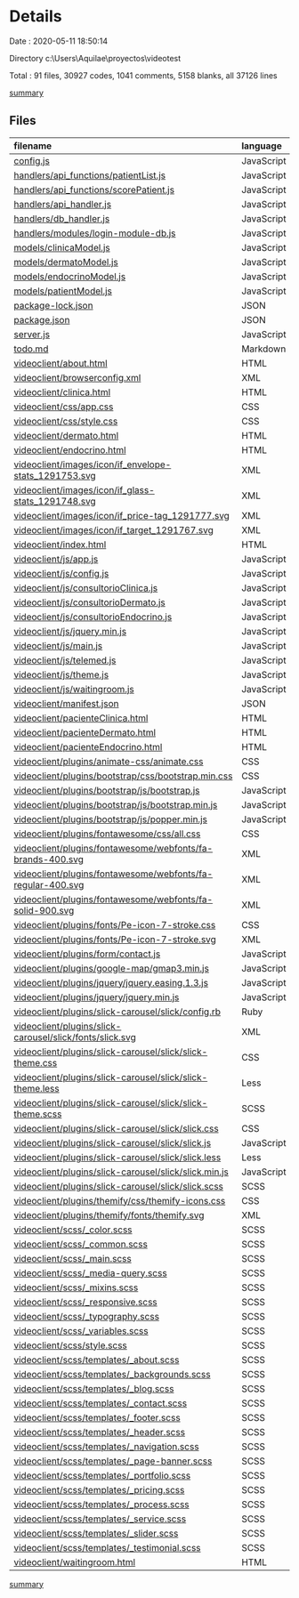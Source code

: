 # Details

Date : 2020-05-11 18:50:14

Directory c:\Users\Aquilae\proyectos\videotest

Total : 91 files,  30927 codes, 1041 comments, 5158 blanks, all 37126 lines

[summary](results.md)

## Files
| filename | language | code | comment | blank | total |
| :--- | :--- | ---: | ---: | ---: | ---: |
| [config.js](/config.js) | JavaScript | 5 | 0 | 3 | 8 |
| [handlers/api_functions/patientList.js](/handlers/api_functions/patientList.js) | JavaScript | 15 | 1 | 3 | 19 |
| [handlers/api_functions/scorePatient.js](/handlers/api_functions/scorePatient.js) | JavaScript | 75 | 13 | 24 | 112 |
| [handlers/api_handler.js](/handlers/api_handler.js) | JavaScript | 3 | 0 | 5 | 8 |
| [handlers/db_handler.js](/handlers/db_handler.js) | JavaScript | 215 | 6 | 48 | 269 |
| [handlers/modules/login-module-db.js](/handlers/modules/login-module-db.js) | JavaScript | 109 | 12 | 14 | 135 |
| [models/clinicaModel.js](/models/clinicaModel.js) | JavaScript | 7 | 1 | 3 | 11 |
| [models/dermatoModel.js](/models/dermatoModel.js) | JavaScript | 7 | 1 | 3 | 11 |
| [models/endocrinoModel.js](/models/endocrinoModel.js) | JavaScript | 7 | 1 | 3 | 11 |
| [models/patientModel.js](/models/patientModel.js) | JavaScript | 9 | 1 | 3 | 13 |
| [package-lock.json](/package-lock.json) | JSON | 1,422 | 0 | 1 | 1,423 |
| [package.json](/package.json) | JSON | 19 | 0 | 1 | 20 |
| [server.js](/server.js) | JavaScript | 229 | 14 | 68 | 311 |
| [todo.md](/todo.md) | Markdown | 15 | 0 | 7 | 22 |
| [videoclient/about.html](/videoclient/about.html) | HTML | 478 | 35 | 71 | 584 |
| [videoclient/browserconfig.xml](/videoclient/browserconfig.xml) | XML | 2 | 0 | 0 | 2 |
| [videoclient/clinica.html](/videoclient/clinica.html) | HTML | 41 | 3 | 8 | 52 |
| [videoclient/css/app.css](/videoclient/css/app.css) | CSS | 28 | 0 | 6 | 34 |
| [videoclient/css/style.css](/videoclient/css/style.css) | CSS | 1,774 | 142 | 277 | 2,193 |
| [videoclient/dermato.html](/videoclient/dermato.html) | HTML | 41 | 3 | 6 | 50 |
| [videoclient/endocrino.html](/videoclient/endocrino.html) | HTML | 41 | 3 | 9 | 53 |
| [videoclient/images/icon/if_envelope-stats_1291753.svg](/videoclient/images/icon/if_envelope-stats_1291753.svg) | XML | 1 | 0 | 0 | 1 |
| [videoclient/images/icon/if_glass-stats_1291748.svg](/videoclient/images/icon/if_glass-stats_1291748.svg) | XML | 1 | 0 | 0 | 1 |
| [videoclient/images/icon/if_price-tag_1291777.svg](/videoclient/images/icon/if_price-tag_1291777.svg) | XML | 1 | 0 | 0 | 1 |
| [videoclient/images/icon/if_target_1291767.svg](/videoclient/images/icon/if_target_1291767.svg) | XML | 1 | 0 | 0 | 1 |
| [videoclient/index.html](/videoclient/index.html) | HTML | 120 | 44 | 42 | 206 |
| [videoclient/js/app.js](/videoclient/js/app.js) | JavaScript | 60 | 6 | 11 | 77 |
| [videoclient/js/config.js](/videoclient/js/config.js) | JavaScript | 5 | 0 | 3 | 8 |
| [videoclient/js/consultorioClinica.js](/videoclient/js/consultorioClinica.js) | JavaScript | 186 | 9 | 33 | 228 |
| [videoclient/js/consultorioDermato.js](/videoclient/js/consultorioDermato.js) | JavaScript | 184 | 8 | 33 | 225 |
| [videoclient/js/consultorioEndocrino.js](/videoclient/js/consultorioEndocrino.js) | JavaScript | 187 | 8 | 30 | 225 |
| [videoclient/js/jquery.min.js](/videoclient/js/jquery.min.js) | JavaScript | 1 | 1 | 1 | 3 |
| [videoclient/js/main.js](/videoclient/js/main.js) | JavaScript | 115 | 6 | 37 | 158 |
| [videoclient/js/telemed.js](/videoclient/js/telemed.js) | JavaScript | 0 | 0 | 1 | 1 |
| [videoclient/js/theme.js](/videoclient/js/theme.js) | JavaScript | 47 | 10 | 24 | 81 |
| [videoclient/js/waitingroom.js](/videoclient/js/waitingroom.js) | JavaScript | 308 | 15 | 79 | 402 |
| [videoclient/manifest.json](/videoclient/manifest.json) | JSON | 41 | 0 | 0 | 41 |
| [videoclient/pacienteClinica.html](/videoclient/pacienteClinica.html) | HTML | 21 | 2 | 3 | 26 |
| [videoclient/pacienteDermato.html](/videoclient/pacienteDermato.html) | HTML | 18 | 0 | 4 | 22 |
| [videoclient/pacienteEndocrino.html](/videoclient/pacienteEndocrino.html) | HTML | 18 | 0 | 4 | 22 |
| [videoclient/plugins/animate-css/animate.css](/videoclient/plugins/animate-css/animate.css) | CSS | 3,055 | 11 | 558 | 3,624 |
| [videoclient/plugins/bootstrap/css/bootstrap.min.css](/videoclient/plugins/bootstrap/css/bootstrap.min.css) | CSS | 1 | 6 | 0 | 7 |
| [videoclient/plugins/bootstrap/js/bootstrap.js](/videoclient/plugins/bootstrap/js/bootstrap.js) | JavaScript | 3,262 | 332 | 842 | 4,436 |
| [videoclient/plugins/bootstrap/js/bootstrap.min.js](/videoclient/plugins/bootstrap/js/bootstrap.min.js) | JavaScript | 1 | 6 | 0 | 7 |
| [videoclient/plugins/bootstrap/js/popper.min.js](/videoclient/plugins/bootstrap/js/popper.min.js) | JavaScript | 1 | 4 | 1 | 6 |
| [videoclient/plugins/fontawesome/css/all.css](/videoclient/plugins/fontawesome/css/all.css) | CSS | 2,892 | 2 | 1,393 | 4,287 |
| [videoclient/plugins/fontawesome/webfonts/fa-brands-400.svg](/videoclient/plugins/fontawesome/webfonts/fa-brands-400.svg) | XML | 3,296 | 0 | 1 | 3,297 |
| [videoclient/plugins/fontawesome/webfonts/fa-regular-400.svg](/videoclient/plugins/fontawesome/webfonts/fa-regular-400.svg) | XML | 799 | 0 | 1 | 800 |
| [videoclient/plugins/fontawesome/webfonts/fa-solid-900.svg](/videoclient/plugins/fontawesome/webfonts/fa-solid-900.svg) | XML | 4,516 | 0 | 1 | 4,517 |
| [videoclient/plugins/fonts/Pe-icon-7-stroke.css](/videoclient/plugins/fonts/Pe-icon-7-stroke.css) | CSS | 627 | 1 | 4 | 632 |
| [videoclient/plugins/fonts/Pe-icon-7-stroke.svg](/videoclient/plugins/fonts/Pe-icon-7-stroke.svg) | XML | 212 | 0 | 0 | 212 |
| [videoclient/plugins/form/contact.js](/videoclient/plugins/form/contact.js) | JavaScript | 32 | 2 | 5 | 39 |
| [videoclient/plugins/google-map/gmap3.min.js](/videoclient/plugins/google-map/gmap3.min.js) | JavaScript | 1 | 9 | 0 | 10 |
| [videoclient/plugins/jquery/jquery.easing.1.3.js](/videoclient/plugins/jquery/jquery.easing.1.3.js) | JavaScript | 149 | 70 | 3 | 222 |
| [videoclient/plugins/jquery/jquery.min.js](/videoclient/plugins/jquery/jquery.min.js) | JavaScript | 1 | 1 | 1 | 3 |
| [videoclient/plugins/slick-carousel/slick/config.rb](/videoclient/plugins/slick-carousel/slick/config.rb) | Ruby | 8 | 0 | 2 | 10 |
| [videoclient/plugins/slick-carousel/slick/fonts/slick.svg](/videoclient/plugins/slick-carousel/slick/fonts/slick.svg) | XML | 13 | 0 | 2 | 15 |
| [videoclient/plugins/slick-carousel/slick/slick-theme.css](/videoclient/plugins/slick-carousel/slick/slick-theme.css) | CSS | 170 | 4 | 31 | 205 |
| [videoclient/plugins/slick-carousel/slick/slick-theme.less](/videoclient/plugins/slick-carousel/slick/slick-theme.less) | Less | 152 | 5 | 12 | 169 |
| [videoclient/plugins/slick-carousel/slick/slick-theme.scss](/videoclient/plugins/slick-carousel/slick/slick-theme.scss) | SCSS | 170 | 9 | 16 | 195 |
| [videoclient/plugins/slick-carousel/slick/slick.css](/videoclient/plugins/slick-carousel/slick/slick.css) | CSS | 104 | 1 | 15 | 120 |
| [videoclient/plugins/slick-carousel/slick/slick.js](/videoclient/plugins/slick-carousel/slick/slick.js) | JavaScript | 2,119 | 47 | 846 | 3,012 |
| [videoclient/plugins/slick-carousel/slick/slick.less](/videoclient/plugins/slick-carousel/slick/slick.less) | Less | 87 | 1 | 13 | 101 |
| [videoclient/plugins/slick-carousel/slick/slick.min.js](/videoclient/plugins/slick-carousel/slick/slick.min.js) | JavaScript | 7 | 0 | 0 | 7 |
| [videoclient/plugins/slick-carousel/slick/slick.scss](/videoclient/plugins/slick-carousel/slick/slick.scss) | SCSS | 87 | 1 | 13 | 101 |
| [videoclient/plugins/themify/css/themify-icons.css](/videoclient/plugins/themify/css/themify-icons.css) | CSS | 1,077 | 1 | 4 | 1,082 |
| [videoclient/plugins/themify/fonts/themify.svg](/videoclient/plugins/themify/fonts/themify.svg) | XML | 362 | 0 | 0 | 362 |
| [videoclient/scss/_color.scss](/videoclient/scss/_color.scss) | SCSS | 0 | 0 | 1 | 1 |
| [videoclient/scss/_common.scss](/videoclient/scss/_common.scss) | SCSS | 129 | 9 | 44 | 182 |
| [videoclient/scss/_main.scss](/videoclient/scss/_main.scss) | SCSS | 0 | 0 | 1 | 1 |
| [videoclient/scss/_media-query.scss](/videoclient/scss/_media-query.scss) | SCSS | 29 | 1 | 0 | 30 |
| [videoclient/scss/_mixins.scss](/videoclient/scss/_mixins.scss) | SCSS | 33 | 7 | 2 | 42 |
| [videoclient/scss/_responsive.scss](/videoclient/scss/_responsive.scss) | SCSS | 517 | 13 | 112 | 642 |
| [videoclient/scss/_typography.scss](/videoclient/scss/_typography.scss) | SCSS | 78 | 32 | 20 | 130 |
| [videoclient/scss/_variables.scss](/videoclient/scss/_variables.scss) | SCSS | 9 | 0 | 1 | 10 |
| [videoclient/scss/style.scss](/videoclient/scss/style.scss) | SCSS | 21 | 0 | 24 | 45 |
| [videoclient/scss/templates/_about.scss](/videoclient/scss/templates/_about.scss) | SCSS | 35 | 6 | 10 | 51 |
| [videoclient/scss/templates/_backgrounds.scss](/videoclient/scss/templates/_backgrounds.scss) | SCSS | 12 | 0 | 4 | 16 |
| [videoclient/scss/templates/_blog.scss](/videoclient/scss/templates/_blog.scss) | SCSS | 38 | 3 | 16 | 57 |
| [videoclient/scss/templates/_contact.scss](/videoclient/scss/templates/_contact.scss) | SCSS | 25 | 6 | 8 | 39 |
| [videoclient/scss/templates/_footer.scss](/videoclient/scss/templates/_footer.scss) | SCSS | 91 | 6 | 27 | 124 |
| [videoclient/scss/templates/_header.scss](/videoclient/scss/templates/_header.scss) | SCSS | 115 | 12 | 45 | 172 |
| [videoclient/scss/templates/_navigation.scss](/videoclient/scss/templates/_navigation.scss) | SCSS | 119 | 7 | 37 | 163 |
| [videoclient/scss/templates/_page-banner.scss](/videoclient/scss/templates/_page-banner.scss) | SCSS | 48 | 3 | 10 | 61 |
| [videoclient/scss/templates/_portfolio.scss](/videoclient/scss/templates/_portfolio.scss) | SCSS | 125 | 9 | 30 | 164 |
| [videoclient/scss/templates/_pricing.scss](/videoclient/scss/templates/_pricing.scss) | SCSS | 77 | 6 | 21 | 104 |
| [videoclient/scss/templates/_process.scss](/videoclient/scss/templates/_process.scss) | SCSS | 10 | 3 | 4 | 17 |
| [videoclient/scss/templates/_service.scss](/videoclient/scss/templates/_service.scss) | SCSS | 94 | 6 | 23 | 123 |
| [videoclient/scss/templates/_slider.scss](/videoclient/scss/templates/_slider.scss) | SCSS | 51 | 6 | 18 | 75 |
| [videoclient/scss/templates/_testimonial.scss](/videoclient/scss/templates/_testimonial.scss) | SCSS | 51 | 6 | 11 | 68 |
| [videoclient/waitingroom.html](/videoclient/waitingroom.html) | HTML | 162 | 42 | 57 | 261 |

[summary](results.md)